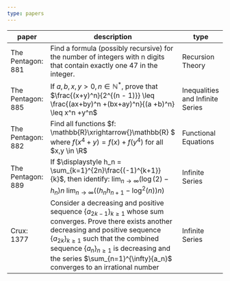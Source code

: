 ```yaml
---
type: papers
---
```


| paper             | description                                                                                                                                                                                                                                                                                                                       | type                             |
| ----------------- | --------------------------------------------------------------------------------------------------------------------------------------------------------------------------------------------------------------------------------------------------------------------------------------------------------------------------------- | -------------------------------- |
| The Pentagon: 881 | Find a formula (possibly recursive) for the number of integers with n digits that contain exactly one 47 in the integer.                                                                                                                                                                                                          | Recursion Theory                 |
| The Pentagon: 885 | If $a,b,x,y > 0, n \in \mathbb{N}^*$, prove that $\frac{(x+y)^n}{2^{(n - 1)}} \leq \frac{(ax+by)^n +(bx+ay)^n}{(a +b)^n} \leq x^n +y^n$                                                                                                                                                                                           | Inequalities and Infinite Series |
| The Pentagon: 882 | Find all functions $f: \mathbb{R}\xrightarrow{}\mathbb{R}  $ where $f(x^4+y) = f(x) + f(y^4)$ for all $x,y \in \R$                                                                                                                                                                                                                | Functional Equations             |
| The Pentagon: 889 | If $\displaystyle h_n = \sum_{k=1}^{2n}\frac{(-1)^{k+1}}{k}$, then identify: $\lim_{n\to\infty}({\log(2)-h_n})n$ $\lim_{n\to\infty}({(h_n h_{n+1}-\log^2(n))n})$                                                                                                                                                                  | Infinite Series                  |
| Crux: 1377        | Consider a decreasing and positive sequence $\{{a_{2k-1}}\}_{k\geq{1}}$ whose sum converges. Prove there exists another decreasing and positive sequence $\{a_{2k}\}_{k\geq{1}}$ such that the combined sequence $\{a_{n}\}_{n\geq{1}}$ is decreasing and the series $\sum_{n=1}^{\infty}{a_n}$ converges to an irrational number | Infinite Series                  |
